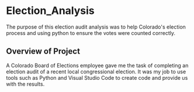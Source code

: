 # Election_Analysis
The purpose of this election audit analysis was to help Colorado's election process and using python to ensure the votes were counted correctly.

## Overview of Project
A Colorado Board of Elections employee gave me the task of completing an election audit of a recent local congressional election. It was my job to use tools such as Python and Visual Studio Code to create code and provide us with the results. 

